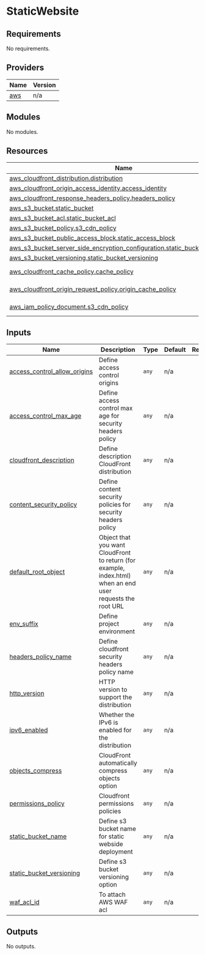# StaticWebsite

<!-- BEGINNING OF PRE-COMMIT-TERRAFORM DOCS HOOK -->
## Requirements

No requirements.

## Providers

| Name | Version |
|------|---------|
| <a name="provider_aws"></a> [aws](#provider\_aws) | n/a |

## Modules

No modules.

## Resources

| Name | Type |
|------|------|
| [aws_cloudfront_distribution.distribution](https://registry.terraform.io/providers/hashicorp/aws/latest/docs/resources/cloudfront_distribution) | resource |
| [aws_cloudfront_origin_access_identity.access_identity](https://registry.terraform.io/providers/hashicorp/aws/latest/docs/resources/cloudfront_origin_access_identity) | resource |
| [aws_cloudfront_response_headers_policy.headers_policy](https://registry.terraform.io/providers/hashicorp/aws/latest/docs/resources/cloudfront_response_headers_policy) | resource |
| [aws_s3_bucket.static_bucket](https://registry.terraform.io/providers/hashicorp/aws/latest/docs/resources/s3_bucket) | resource |
| [aws_s3_bucket_acl.static_bucket_acl](https://registry.terraform.io/providers/hashicorp/aws/latest/docs/resources/s3_bucket_acl) | resource |
| [aws_s3_bucket_policy.s3_cdn_policy](https://registry.terraform.io/providers/hashicorp/aws/latest/docs/resources/s3_bucket_policy) | resource |
| [aws_s3_bucket_public_access_block.static_access_block](https://registry.terraform.io/providers/hashicorp/aws/latest/docs/resources/s3_bucket_public_access_block) | resource |
| [aws_s3_bucket_server_side_encryption_configuration.static_bucket_encryption](https://registry.terraform.io/providers/hashicorp/aws/latest/docs/resources/s3_bucket_server_side_encryption_configuration) | resource |
| [aws_s3_bucket_versioning.static_bucket_versioning](https://registry.terraform.io/providers/hashicorp/aws/latest/docs/resources/s3_bucket_versioning) | resource |
| [aws_cloudfront_cache_policy.cache_policy](https://registry.terraform.io/providers/hashicorp/aws/latest/docs/data-sources/cloudfront_cache_policy) | data source |
| [aws_cloudfront_origin_request_policy.origin_cache_policy](https://registry.terraform.io/providers/hashicorp/aws/latest/docs/data-sources/cloudfront_origin_request_policy) | data source |
| [aws_iam_policy_document.s3_cdn_policy](https://registry.terraform.io/providers/hashicorp/aws/latest/docs/data-sources/iam_policy_document) | data source |

## Inputs

| Name | Description | Type | Default | Required |
|------|-------------|------|---------|:--------:|
| <a name="input_access_control_allow_origins"></a> [access\_control\_allow\_origins](#input\_access\_control\_allow\_origins) | Define access control origins | `any` | n/a | yes |
| <a name="input_access_control_max_age"></a> [access\_control\_max\_age](#input\_access\_control\_max\_age) | Define access control max age for security headers policy | `any` | n/a | yes |
| <a name="input_cloudfront_description"></a> [cloudfront\_description](#input\_cloudfront\_description) | Define description CloudFront distribution | `any` | n/a | yes |
| <a name="input_content_security_policy"></a> [content\_security\_policy](#input\_content\_security\_policy) | Define content security policies for security headers policy | `any` | n/a | yes |
| <a name="input_default_root_object"></a> [default\_root\_object](#input\_default\_root\_object) | Object that you want CloudFront to return (for example, index.html) when an end user requests the root URL | `any` | n/a | yes |
| <a name="input_env_suffix"></a> [env\_suffix](#input\_env\_suffix) | Define project environment | `any` | n/a | yes |
| <a name="input_headers_policy_name"></a> [headers\_policy\_name](#input\_headers\_policy\_name) | Define cloudfront security headers policy name | `any` | n/a | yes |
| <a name="input_http_version"></a> [http\_version](#input\_http\_version) | HTTP version to support the distribution | `any` | n/a | yes |
| <a name="input_ipv6_enabled"></a> [ipv6\_enabled](#input\_ipv6\_enabled) | Whether the IPv6 is enabled for the distribution | `any` | n/a | yes |
| <a name="input_objects_compress"></a> [objects\_compress](#input\_objects\_compress) | CloudFront automatically compress objects option | `any` | n/a | yes |
| <a name="input_permissions_policy"></a> [permissions\_policy](#input\_permissions\_policy) | Cloudfront permissions policies | `any` | n/a | yes |
| <a name="input_static_bucket_name"></a> [static\_bucket\_name](#input\_static\_bucket\_name) | Define s3 bucket name for static webside deployment | `any` | n/a | yes |
| <a name="input_static_bucket_versioning"></a> [static\_bucket\_versioning](#input\_static\_bucket\_versioning) | Define s3 bucket versioning option | `any` | n/a | yes |
| <a name="input_waf_acl_id"></a> [waf\_acl\_id](#input\_waf\_acl\_id) | To attach AWS WAF acl | `any` | n/a | yes |

## Outputs

No outputs.
<!-- END OF PRE-COMMIT-TERRAFORM DOCS HOOK -->
